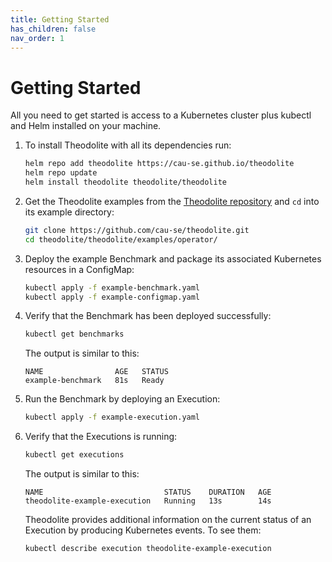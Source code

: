 ```yaml
---
title: Getting Started
has_children: false
nav_order: 1
---
```


# Getting Started

All you need to get started is access to a Kubernetes cluster plus kubectl and Helm installed on your machine.

<!--### Installation-->

1. To install Theodolite with all its dependencies run:

    ```sh
    helm repo add theodolite https://cau-se.github.io/theodolite
    helm repo update
    helm install theodolite theodolite/theodolite
    ```

1. Get the Theodolite examples from the [Theodolite repository](https://github.com/cau-se/theodolite) and `cd` into its example directory:

    ```sh
    git clone https://github.com/cau-se/theodolite.git
    cd theodolite/theodolite/examples/operator/
    ```

1. Deploy the example Benchmark and package its associated Kubernetes resources in a ConfigMap:

    ```sh
    kubectl apply -f example-benchmark.yaml
    kubectl apply -f example-configmap.yaml
    ```

1. Verify that the Benchmark has been deployed successfully:

    ```sh
    kubectl get benchmarks
    ```

    The output is similar to this:

    ```
    NAME                AGE   STATUS
    example-benchmark   81s   Ready
    ```

1. Run the Benchmark by deploying an Execution:

    ```sh
    kubectl apply -f example-execution.yaml 
    ```

1. Verify that the Executions is running:

    ```sh
    kubectl get executions
    ```

    The output is similar to this:

    ```
    NAME                           STATUS    DURATION   AGE
    theodolite-example-execution   Running   13s        14s
    ```

    Theodolite provides additional information on the current status of an Execution by producing Kubernetes events. To see them:

    ```sh
    kubectl describe execution theodolite-example-execution
    ```

<!--
## Next Steps

* Deploy and run custom benchmarks
* Define your own benchmarks
* Customize the benchmark

## Further Readings

* Customize the Theodolite Installation
-->
